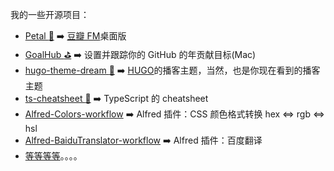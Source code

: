我的一些开源项目：

* [Petal :hibiscus:](https://github.com/ilime/Petal) :arrow_right: [豆瓣 FM](https://douban.fm/)桌面版
* [GoalHub :golf:](https://github.com/ilime/GoalHub) :arrow_right: 设置并跟踪你的 GitHub 的年贡献目标(Mac)
* [hugo-theme-dream :seedling:](https://github.com/g1eny0ung/hugo-theme-dream) :arrow_right: [HUGO](https://gohugo.io)的播客主题，当然，也是你现在看到的播客主题
* [ts-cheatsheet :bookmark:](https://github.com/g1eny0ung/ts-cheatsheet) :arrow_right: TypeScript 的 cheatsheet
* [Alfred-Colors-workflow](https://github.com/g1eny0ung/Alfred-Colors-workflow) :arrow_right: Alfred 插件：CSS 颜色格式转换 hex <=> rgb <=> hsl
* [Alfred-BaiduTranslator-workflow](https://github.com/g1eny0ung/Alfred-BaiduTranslator-workflow) :arrow_right: Alfred 插件：百度翻译
* [等等等等](https://github.com/g1eny0ung)。。。。

